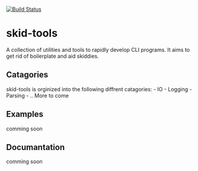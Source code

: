 [![Build Status](https://travis-ci.org/Abd0s/skidtools.svg?branch=master)](https://travis-ci.org/Abd0s/skidtools)

# skid-tools
A collection of utilities and tools to rapidly develop CLI programs. It aims to get rid of boilerplate and aid skiddies.

## Catagories
skid-tools is orginized into the following diffrent catagories:
    - IO
    - Logging
    - Parsing
    - .. More to come

## Examples
comming soon
## Documantation
comming soon
